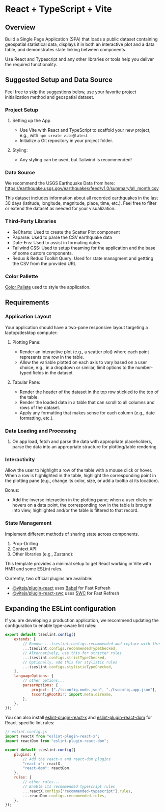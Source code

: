 # React + TypeScript + Vite

## Overview

Build a Single Page Application (SPA) that loads a public dataset containing geospatial statistical data, displays it in both an interactive plot and a data table, and demonstrates state linking between components.

Use React and Typescript and any other libraries or tools help you deliver the required functionality.

## Suggested Setup and Data Source

Feel free to skip the suggestions below, use your favorite project initialization method and geospatial dataset.

### Project Setup

1. Setting up the App:

   - Use Vite with React and TypeScript to scaffold your new project, e.g., with `npm create vite@latest`
   - Initialize a Git repository in your project folder.

2. Styling:
   - Any styling can be used, but Tailwind is recommended!

### Data Source

We recommend the USGS Earthquake Data from here:
https://earthquake.usgs.gov/earthquakes/feed/v1.0/summary/all_month.csv

This dataset includes information about all recorded earthquakes in the last 30 days (latitude, longitude, magnitude, place, time, etc.). Feel free to filter or extend the dataset as needed for your visualization.

### Third-Party Libraries

- ReCharts: Used to create the Scatter Plot component
- Paparse: Used to parse the CSV earthquake data
- Date-Fns: Used to assist in formating dates
- Tailwind CSS: Used to setup theaming for the application and the base of some custom components.
- Redux & Redux Toolkit Query: Used for state managment and gettting the CSV from the provided URL

### Color Pallette

[Color Pallete](https://coolors.co/palette/f0ead2-dde5b6-adc178-a98467-6c584c) used to style the application.

## Requirements

### Application Layout

Your application should have a two-pane responsive layout targeting a laptop/desktop computer:

1. Plotting Pane:

   - Render an interactive plot (e.g., a scatter plot) where each point represents one row in the table.
   - Allow the variable plotted on each axis to vary based on a user choice, e.g., in a dropdown or similar, limit options to the number-typed fields in the dataset

2. Tabular Pane:
   - Render the header of the dataset in the top row stickied to the top of the table.
   - Render the loaded data in a table that can scroll to all columns and rows of the dataset.
   - Apply any formatting that makes sense for each column (e.g., date formatting, etc.).

### Data Loading and Processing

1. On app load, fetch and parse the data with appropriate placeholders, parse the data into an appropriate structure for plotting/table rendering.

### Interactivity

Allow the user to highlight a row of the table with a mouse click or hover. When a row is highlighted in the table, highlight the corresponding point in the plotting pane (e.g., change its color, size, or add a tooltip at its location).

Bonus:

- Add the inverse interaction in the plotting pane; when a user clicks or hovers on a data point, the corresponding row in the table is brought into view, highlighted and/or the table is filtered to that record.

### State Management

Implement different methods of sharing state across components.

1. Prop-Drilling
2. Context API
3. Other libraries (e.g., Zustand):

This template provides a minimal setup to get React working in Vite with HMR and some ESLint rules.

Currently, two official plugins are available:

- [@vitejs/plugin-react](https://github.com/vitejs/vite-plugin-react/blob/main/packages/plugin-react) uses [Babel](https://babeljs.io/) for Fast Refresh
- [@vitejs/plugin-react-swc](https://github.com/vitejs/vite-plugin-react/blob/main/packages/plugin-react-swc) uses [SWC](https://swc.rs/) for Fast Refresh

## Expanding the ESLint configuration

If you are developing a production application, we recommend updating the configuration to enable type-aware lint rules:

```js
export default tseslint.config({
	extends: [
		// Remove ...tseslint.configs.recommended and replace with this
		...tseslint.configs.recommendedTypeChecked,
		// Alternatively, use this for stricter rules
		...tseslint.configs.strictTypeChecked,
		// Optionally, add this for stylistic rules
		...tseslint.configs.stylisticTypeChecked,
	],
	languageOptions: {
		// other options...
		parserOptions: {
			project: ["./tsconfig.node.json", "./tsconfig.app.json"],
			tsconfigRootDir: import.meta.dirname,
		},
	},
});
```

You can also install [eslint-plugin-react-x](https://github.com/Rel1cx/eslint-react/tree/main/packages/plugins/eslint-plugin-react-x) and [eslint-plugin-react-dom](https://github.com/Rel1cx/eslint-react/tree/main/packages/plugins/eslint-plugin-react-dom) for React-specific lint rules:

```js
// eslint.config.js
import reactX from "eslint-plugin-react-x";
import reactDom from "eslint-plugin-react-dom";

export default tseslint.config({
	plugins: {
		// Add the react-x and react-dom plugins
		"react-x": reactX,
		"react-dom": reactDom,
	},
	rules: {
		// other rules...
		// Enable its recommended typescript rules
		...reactX.configs["recommended-typescript"].rules,
		...reactDom.configs.recommended.rules,
	},
});
```
